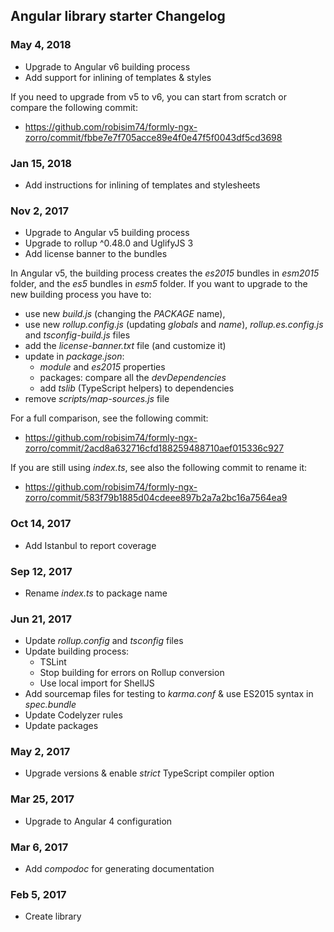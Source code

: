 ## Angular library starter Changelog

<a name="May 4, 2018"></a>
### May 4, 2018
* Upgrade to Angular v6 building process
* Add support for inlining of templates & styles

If you need to upgrade from v5 to v6, you can start from scratch or compare the following commit:
- https://github.com/robisim74/formly-ngx-zorro/commit/fbbe7e7f705acce89e4f0e47f5f0043df5cd3698

<a name="Jan 15, 2018"></a>
### Jan 15, 2018
* Add instructions for inlining of templates and stylesheets

<a name="Nov 2, 2017"></a>
### Nov 2, 2017
* Upgrade to Angular v5 building process
* Upgrade to rollup ^0.48.0 and UglifyJS 3
* Add license banner to the bundles

In Angular v5, the building process creates the _es2015_ bundles in _esm2015_ folder,
and the _es5_ bundles in _esm5_ folder. If you want to upgrade to the new building process you have to:
- use new _build.js_ (changing the _PACKAGE_ name), 
- use new _rollup.config.js_ (updating _globals_ and _name_), _rollup.es.config.js_ and _tsconfig-build.js_ files
- add the _license-banner.txt_ file (and customize it)
- update in _package.json_:
    - _module_ and _es2015_ properties
    - packages: compare all the _devDependencies_
    - add _tslib_ (TypeScript helpers) to dependencies
- remove _scripts/map-sources.js_ file

For a full comparison, see the following commit:
- https://github.com/robisim74/formly-ngx-zorro/commit/2acd8a632716cfd188259488710aef015336c927

If you are still using _index.ts_, see also the following commit to rename it:
- https://github.com/robisim74/formly-ngx-zorro/commit/583f79b1885d04cdeee897b2a7a2bc16a7564ea9

<a name="Oct 14, 2017"></a>
### Oct 14, 2017
* Add Istanbul to report coverage

<a name="Sep 12, 2017"></a>
### Sep 12, 2017
* Rename _index.ts_ to package name

<a name="Jun 21, 2017"></a>
### Jun 21, 2017
* Update _rollup.config_ and _tsconfig_ files
* Update building process:
    - TSLint
    - Stop building for errors on Rollup conversion
    - Use local import for ShellJS
* Add sourcemap files for testing to _karma.conf_ & use ES2015 syntax in _spec.bundle_
* Update Codelyzer rules
* Update packages

<a name="May 2, 2017"></a>
### May 2, 2017
* Upgrade versions & enable _strict_ TypeScript compiler option

<a name="Mar 25, 2017"></a>
### Mar 25, 2017
* Upgrade to Angular 4 configuration

<a name="Mar 6, 2017"></a>
### Mar 6, 2017
* Add _compodoc_ for generating documentation 

<a name="Feb 5, 2017"></a>
### Feb 5, 2017
* Create library